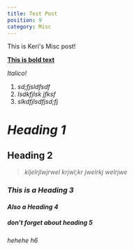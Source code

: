 ```yaml
---
title: Test Post
position: 9
category: Misc
---
```

This is Keri's Misc post!

**[This is bold text](www.google.com)**

*Italico!*

1. *sd;fjsldfsdf*
2. *lsdkfjlsk jfksf*
3. *slkdfjlsdfjsd;fj*

# *Heading 1*

## Heading 2

> *kljelrjlwjrwel krjwl;kr jwelrkj welrjwe*

### *This is a Heading 3*

#### *Also a Heading 4*

##### *don't forget about heading 5*

###### hehehe h6